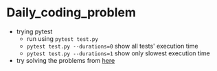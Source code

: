 # Daily_coding_problem
- trying pytest
    - run using `pytest test.py`
    - `pytest test.py --durations=0` show all tests' execution time
    - `pytest test.py --durations=1` show only slowest execution time
- try solving the problems from [here](https://www.dailycodingproblem.com/)
